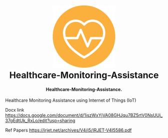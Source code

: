 <h1 align="center">
  <br>
  <a href="#"><img src="https://raw.githubusercontent.com/yugn27/Healthcare-Monitoring-Assistance/master/Android%20App/ic_launcher.png" alt="HMA" width="200"></a>
  <br>
  Healthcare-Monitoring-Assistance
  <br>
</h1>

<h4 align="center">Healthcare-Monitoring-Assistance</a>.</h4>

Healthcare Monitoring Assistance using Internet of Things (IoT)


Docx link   https://docs.google.com/document/d/1iszWxYjVA08GHJqu7BZ5rtV0NsUUj_37gEdtUk_RxLo/edit?usp=sharing

Ref Papers  https://irjet.net/archives/V4/i5/IRJET-V4I5586.pdf

